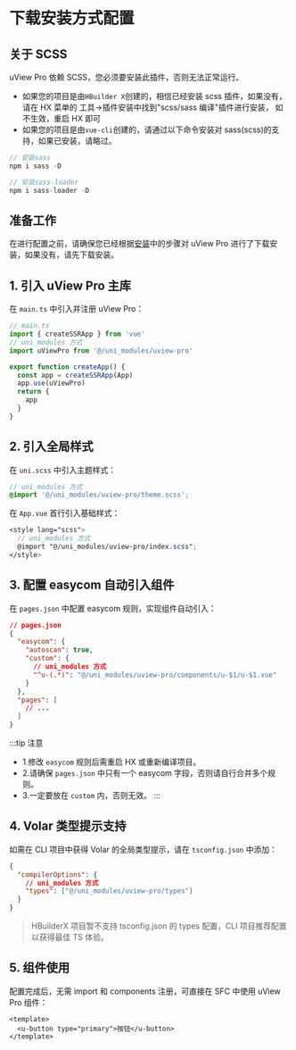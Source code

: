 # 下载安装方式配置

## 关于 SCSS

uView Pro 依赖 SCSS，您必须要安装此插件，否则无法正常运行。

- 如果您的项目是由`HBuilder X`创建的，相信已经安装 scss 插件，如果没有，请在 HX 菜单的 工具->插件安装中找到"scss/sass 编译"插件进行安装，
  如不生效，重启 HX 即可
- 如果您的项目是由`vue-cli`创建的，请通过以下命令安装对 sass(scss)的支持，如果已安装，请略过。

```js
// 安装sass
npm i sass -D

// 安装sass-loader
npm i sass-loader -D
```

## 准备工作

在进行配置之前，请确保您已经根据[安装](install.html)中的步骤对 uView Pro 进行了下载安装，如果没有，请先下载安装。

## 1. 引入 uView Pro 主库

在 `main.ts` 中引入并注册 uView Pro：

```js
// main.ts
import { createSSRApp } from 'vue'
// uni_modules 方式
import uViewPro from '@/uni_modules/uview-pro'

export function createApp() {
  const app = createSSRApp(App)
  app.use(uViewPro)
  return {
    app
  }
}
```

## 2. 引入全局样式

在 `uni.scss` 中引入主题样式：

```scss
// uni_modules 方式
@import '@/uni_modules/uview-pro/theme.scss';
```

在 `App.vue` 首行引入基础样式：

```scss
<style lang="scss">
  // uni_modules 方式
  @import "@/uni_modules/uview-pro/index.scss";
</style>
```

## 3. 配置 easycom 自动引入组件

在 `pages.json` 中配置 easycom 规则，实现组件自动引入：

```json
// pages.json
{
  "easycom": {
    "autoscan": true,
    "custom": {
      // uni_modules 方式
      "^u-(.*)": "@/uni_modules/uview-pro/components/u-$1/u-$1.vue"
    }
  },
  "pages": [
    // ...
  ]
}
```

:::tip 注意

- 1.修改 `easycom` 规则后需重启 HX 或重新编译项目。
- 2.请确保 `pages.json` 中只有一个 easycom 字段，否则请自行合并多个规则。
- 3.一定要放在 `custom` 内，否则无效。
  :::

## 4. Volar 类型提示支持

如需在 CLI 项目中获得 Volar 的全局类型提示，请在 `tsconfig.json` 中添加：

```json
{
  "compilerOptions": {
    // uni_modules 方式
    "types": ["@/uni_modules/uview-pro/types"]
  }
}
```

> HBuilderX 项目暂不支持 tsconfig.json 的 types 配置，CLI 项目推荐配置以获得最佳 TS 体验。

## 5. 组件使用

配置完成后，无需 import 和 components 注册，可直接在 SFC 中使用 uView Pro 组件：

```vue
<template>
  <u-button type="primary">按钮</u-button>
</template>
```
